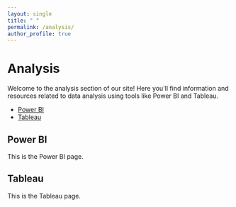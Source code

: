 ```yaml
---
layout: single
title: " "
permalink: /analysis/
author_profile: true
---
```

# Analysis

Welcome to the analysis section of our site! Here you'll find information and resources related to data analysis using tools like Power BI and Tableau.

<div class="container">
  <ul class="nav nav-tabs">
    <li class="active"><a href="#power-bi" data-toggle="tab">Power BI</a></li>
    <li><a href="#tableau" data-toggle="tab">Tableau</a></li>
  </ul>

  <div class="tab-content">
    <div class="tab-pane fade in active" id="power">
      <h2>Power BI</h2>
      <p>This is the Power BI page.</p>
    </div>
    <div class="tab-pane fade" id="tableau">
      <h2>Tableau</h2>
      <p>This is the Tableau page.</p>
    </div>
  </div>
</div>

<script src="https://code.jquery.com/jquery-3.6.0.min.js"></script>
<script src="https://maxcdn.bootstrapcdn.com/bootstrap/3.4.1/js/bootstrap.min.js"></script>
<script>
$(document).ready(function(){
  $('.nav-tabs a').click(function(){
    var url = $(this).attr('href');
    $.get(url, function(data) {
      var content = $(data).find('.container .page-content').html();
      $(url).html(content);
    });
    $(this).tab('show');
    return false;
  });
});
</script>
